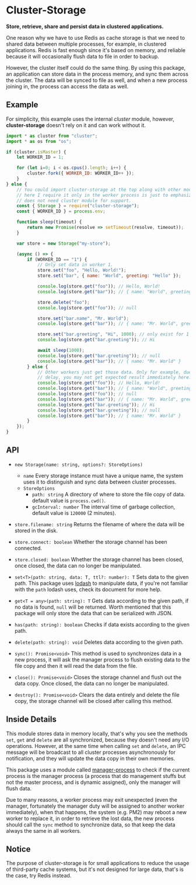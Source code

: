 # Cluster-Storage

**Store, retrieve, share and persist data in clustered applications.**

One reason why we have to use Redis as cache storage is that we need to shared 
data between multiple processes, for example, in clustered applications. Redis 
is fast enough since it's based on memory, and reliable because it will 
occasionally flush data to file in order to backup.

However, the cluster itself could do the same thing. By using this package, an 
application can store data in the process memory, and sync them across the 
cluster. The data will be synced to file as well, and when a new process joining
in, the process can access the data as well.

## Example

For simplicity, this example uses the internal *cluster* module, however, 
**cluster-storage** doesn't rely on it and can work without it.

```javascript
import * as cluster from "cluster";
import * as os from "os";

if (cluster.isMaster) {
    let WORKER_ID = 1;

    for (let i=0; i < os.cpus().length; i++) {
        cluster.fork({ WORKER_ID: WORKER_ID++ });
    }
} else {
    // You could import cluster-storage at the top along with other modules, 
    // here I require it only in the worker process is just to emphasize that it
    // does not need cluster module for support.
    const { Storage } = require("cluster-storage");
    const { WORKER_ID } = process.env;

    function sleep(timeout) {
        return new Promise(resolve => setTimeout(resolve, timeout));
    }

    var store = new Storage("my-store");

    (async () => {
        if (WORKER_ID == "1") {
            // Only set data in worker 1.
            store.set("foo", "Hello, World!");
            store.set("bar", { name: "World", greeting: "Hello" });

            console.log(store.get("foo")); // Hello, World!
            console.log(store.get("bar")); // { name: "World", greeting: "Hello" }

            store.delete("foo");
            console.log(store.get("foo")); // null

            store.set("bar.name", "Mr. World");
            console.log(store.get("bar")); // { name: "Mr. World", greeting: "Hello" }

            store.set("bar.greeting", "Hi", 1000); // only exist for 1 sec
            console.log(store.get("bar.greeting")); // Hi

            await sleep(1000);
            console.log(store.get("bar.greeting")); // null
            console.log(store.get("bar")); // { name: "Mr. World" }
        } else {
            // Other workers just get those data. Only for example, due to IPC 
            // delay, you may not get expected result immediately here.
            console.log(store.get("foo")); // Hello, World!
            console.log(store.get("bar")); // { name: "World", greeting: "Hello" }
            console.log(store.get("foo")); // null
            console.log(store.get("bar")); // { name: "Mr. World", greeting: "Hello" }
            console.log(store.get("bar.greeting")); // Hi
            console.log(store.get("bar.greeting")); // null
            console.log(store.get("bar")); // { name: "Mr. World" }
        }
    });
}
```

## API

- `new Storage(name: string, options?: StoreOptions)`
    - `name` Every storage instance must have a unique name, the system uses
        it to distinguish and sync data between cluster processes.
    - `StoreOptions`
        - `path: string` A directory of where to store the file copy of data. 
            default value is `process.cwd()`.
        - `gcInterval: number` The interval time of garbage collection, default 
            value is `120000` (2 minutes).

- `store.filename: string` Returns the filename of where the data will be stored
    in the disk.
- `store.connect: boolean` Whether the storage channel has been connected.
- `store.closed: boolean` Whether the storage channel has been closed, once 
    closed, the data can no longer be manipulated.

- `set<T>(path: string, data: T, ttl?: number): T` Sets data to the given path. 
    This package uses [lodash](https://lodash.com) to manipulate data, if you're
    not familiar with the `path` lodash uses, check its document for more help.
- `get<T = any>(path: string): T` Gets data according to the given path, if no 
    data is found, `null` will be returned. Worth mentioned that this package 
    will only store the data that can be serialized with JSON.
- `has(path: string): boolean` Checks if data exists according to the given path.
- `delete(path: string): void` Deletes data according to the given path.

- `sync(): Promise<void>` This method is used to synchronizes data in a new 
    process, it will ask the manager process to flush existing data to the file 
    copy and then it will read the data from the file.

- `close(): Promise<void>` Closes the storage channel and flush out the data 
    copy. Once closed, the data can no longer be manipulated.
- `destroy(): Promise<void>` Clears the data entirely and delete the file copy,
    the storage channel will be closed after calling this method.

## Inside Details

This module stores data in memory locally, that's why you see the methods `set`,
`get` and `delete` are all synchronized, because they doesn't need any I/O 
operations. However, at the same time when calling `set` and `delete`, an IPC 
message will be broadcast to all cluster processes asynchronously for 
notification, and they will update the data copy in their own memories.

This package uses a module called 
[manager-process](https://github.com/hyurl/manager-process) to check if the 
current process is the manager process (a process that do management stuffs but 
not the master process, and is dynamic assigned), only the manager will flush 
data.

Due to many reasons, a worker process may exit unexpected (even the manager, 
fortunately the manager duty will be assigned to another worker immediately), 
when that happens, the system (e.g. PM2) may reboot a new worker to replace it,
in order to retrieve the lost data, the new process should call the `sync` 
method to synchronize data, so that keep the data always the same in all workers.

## Notice

The purpose of cluster-storage is for small applications to reduce the usage of 
third-party cache systems, but it's not designed for large data, that's is the 
case, try Redis instead.